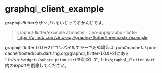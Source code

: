 # graphql_client_example

graphql-flutterのサンプルをいじってるかんじです。

> graphql-flutter/example at master · zino-app/graphql-flutter
> https://github.com/zino-app/graphql-flutter/tree/master/example

graphql-flutter 1.0.0+2がコンパイルエラーで死ぬ場合は,
pubのcache(~/.pub-cache/hosted/pub.dartlang.org/graphql_flutter-1.0.0+2)にある
``lib/src/widgets/subscription.dart``を削除して,
``libs/graphql_flutter.dart``内のexportを削除してください。